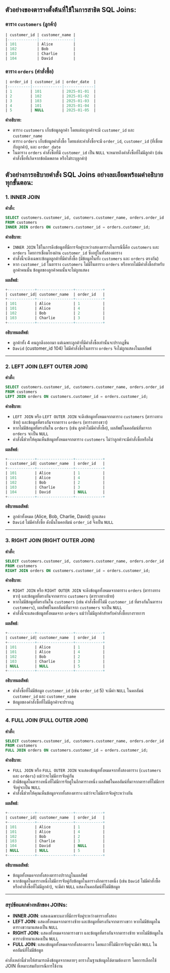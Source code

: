 ## ตัวอย่างของตารางตั้งต้นที่ใช้ในการสาธิต SQL Joins:

### **ตาราง `customers`** (ลูกค้า)

```sql
| customer_id | customer_name |
|-------------|---------------|
| 101         | Alice         |
| 102         | Bob           |
| 103         | Charlie       |
| 104         | David         |
```

### **ตาราง `orders`** (คำสั่งซื้อ)

```sql
| order_id | customer_id | order_date  |
|----------|-------------|-------------|
| 1        | 101         | 2025-01-01  |
| 2        | 102         | 2025-01-02  |
| 3        | 103         | 2025-01-03  |
| 4        | 101         | 2025-01-04  |
| 5        | NULL        | 2025-01-05  |
```

**คำอธิบาย:**
- ตาราง `customers` เก็บข้อมูลลูกค้า โดยแต่ละลูกค้าจะมี `customer_id` และ `customer_name`
- ตาราง `orders` เก็บข้อมูลคำสั่งซื้อ โดยแต่ละคำสั่งซื้อจะมี `order_id`, `customer_id` (ที่เชื่อมกับลูกค้า), และ `order_date`
- ในตาราง `orders` คำสั่งซื้อที่มี `customer_id` เป็น `NULL` จะหมายถึงคำสั่งซื้อที่ไม่มีลูกค้า (เช่น คำสั่งซื้อที่เกิดจากข้อผิดพลาด หรือไม่ระบุลูกค้า)


## ตัวอย่างการอธิบายคำสั่ง SQL Joins อย่างละเอียดพร้อมคำอธิบายทุกขั้นตอน:

### **1. INNER JOIN**

**คำสั่ง:**
```sql
SELECT customers.customer_id, customers.customer_name, orders.order_id
FROM customers
INNER JOIN orders ON customers.customer_id = orders.customer_id;
```

**คำอธิบาย:**
- `INNER JOIN` ใช้ในการดึงข้อมูลที่มีการจับคู่ระหว่างสองตารางในกรณีนี้คือ `customers` และ `orders` โดยการเชื่อมโยงผ่าน `customer_id` ซึ่งอยู่ในทั้งสองตาราง
- คำสั่งนี้จะดึงเฉพาะข้อมูลลูกค้าที่มีคำสั่งซื้อ (มีข้อมูลในทั้ง `customers` และ `orders` ตรงกัน)
- หาก `customer_id` ในตาราง `customers` ไม่มีในตาราง `orders` หรือหากไม่มีคำสั่งซื้อสำหรับลูกค้าคนนั้น ข้อมูลของลูกค้าคนนั้นจะไม่ถูกแสดง

**ผลลัพธ์:**
```sql
+------------+----------------+------------+
| customer_id| customer_name  | order_id   |
+------------+----------------+------------+
| 101        | Alice          | 1          |
| 101        | Alice          | 4          |
| 102        | Bob            | 2          |
| 103        | Charlie        | 3          |
+------------+----------------+------------+
```

**อธิบายผลลัพธ์:**
- ลูกค้าทั้ง 4 คนถูกดึงออกมา แต่เฉพาะลูกค้าที่มีคำสั่งซื้อเท่านั้นจะปรากฏขึ้น
- `David` (customer_id 104) ไม่มีคำสั่งซื้อในตาราง `orders` จึงไม่ถูกแสดงในผลลัพธ์

---

### **2. LEFT JOIN (LEFT OUTER JOIN)**

**คำสั่ง:**
```sql
SELECT customers.customer_id, customers.customer_name, orders.order_id
FROM customers
LEFT JOIN orders ON customers.customer_id = orders.customer_id;
```

**คำอธิบาย:**
- `LEFT JOIN` หรือ `LEFT OUTER JOIN` จะดึงข้อมูลทั้งหมดจากตาราง `customers` (ตารางทางซ้าย) และข้อมูลที่ตรงกันจากตาราง `orders` (ตารางทางขวา)
- หากไม่มีข้อมูลที่ตรงกันใน `orders` (เช่น ลูกค้าไม่มีคำสั่งซื้อ), ผลลัพธ์ในคอลัมน์ที่มาจาก `orders` จะเป็น `NULL`
- คำสั่งนี้ช่วยให้คุณเห็นข้อมูลทั้งหมดจากตาราง `customers` ไม่ว่าลูกค้าจะมีคำสั่งซื้อหรือไม่

**ผลลัพธ์:**
```sql
+------------+----------------+------------+
| customer_id| customer_name  | order_id   |
+------------+----------------+------------+
| 101        | Alice          | 1          |
| 101        | Alice          | 4          |
| 102        | Bob            | 2          |
| 103        | Charlie        | 3          |
| 104        | David          | NULL       |
+------------+----------------+------------+
```

**อธิบายผลลัพธ์:**
- ลูกค้าทั้งหมด (Alice, Bob, Charlie, David) ถูกแสดง
- `David` ไม่มีคำสั่งซื้อ ดังนั้นในคอลัมน์ `order_id` จึงเป็น `NULL`

---

### **3. RIGHT JOIN (RIGHT OUTER JOIN)**

**คำสั่ง:**
```sql
SELECT customers.customer_id, customers.customer_name, orders.order_id
FROM customers
RIGHT JOIN orders ON customers.customer_id = orders.customer_id;
```

**คำอธิบาย:**
- `RIGHT JOIN` หรือ `RIGHT OUTER JOIN` จะดึงข้อมูลทั้งหมดจากตาราง `orders` (ตารางทางขวา) และข้อมูลที่ตรงกันจากตาราง `customers` (ตารางทางซ้าย)
- หากไม่มีข้อมูลที่ตรงกันใน `customers` (เช่น คำสั่งซื้อที่ไม่มี `customer_id` ที่ตรงกันในตาราง `customers`), ผลลัพธ์ในคอลัมน์ที่มาจาก `customers` จะเป็น `NULL`
- คำสั่งนี้จะแสดงข้อมูลทั้งหมดจาก `orders` แม้ว่าไม่มีลูกค้าสำหรับคำสั่งซื้อบางรายการ

**ผลลัพธ์:**
```sql
+------------+----------------+------------+
| customer_id| customer_name  | order_id   |
+------------+----------------+------------+
| 101        | Alice          | 1          |
| 101        | Alice          | 4          |
| 102        | Bob            | 2          |
| 103        | Charlie        | 3          |
| NULL       | NULL           | 5          |
+------------+----------------+------------+
```

**อธิบายผลลัพธ์:**
- คำสั่งซื้อที่ไม่มีข้อมูล `customer_id` (เช่น `order_id` 5) จะมีค่า `NULL` ในคอลัมน์ `customer_id` และ `customer_name`
- ข้อมูลของคำสั่งซื้อที่ไม่มีลูกค้าจะปรากฏ

---

### **4. FULL JOIN (FULL OUTER JOIN)**

**คำสั่ง:**
```sql
SELECT customers.customer_id, customers.customer_name, orders.order_id
FROM customers
FULL JOIN orders ON customers.customer_id = orders.customer_id;
```

**คำอธิบาย:**
- `FULL JOIN` หรือ `FULL OUTER JOIN` จะแสดงข้อมูลทั้งหมดจากทั้งสองตาราง (`customers` และ `orders`) แม้ว่าจะไม่มีการจับคู่กัน
- ถ้ามีข้อมูลในตารางหนึ่งที่ไม่มีการจับคู่ในอีกตารางหนึ่ง ผลลัพธ์ในคอลัมน์ที่มาจากตารางที่ไม่มีการจับคู่จะเป็น `NULL`
- คำสั่งนี้ช่วยให้คุณเห็นข้อมูลจากทั้งสองตาราง แม้ว่าจะไม่มีการจับคู่ระหว่างกัน

**ผลลัพธ์:**
```sql
+------------+----------------+------------+
| customer_id| customer_name  | order_id   |
+------------+----------------+------------+
| 101        | Alice          | 1          |
| 101        | Alice          | 4          |
| 102        | Bob            | 2          |
| 103        | Charlie        | 3          |
| 104        | David          | NULL       |
| NULL       | NULL           | 5          |
+------------+----------------+------------+
```

**อธิบายผลลัพธ์:**
- ข้อมูลทั้งหมดจากทั้งสองตารางปรากฏในผลลัพธ์
- หากข้อมูลในตารางหนึ่งไม่มีการจับคู่กับข้อมูลในตารางอีกตารางหนึ่ง (เช่น `David` ไม่มีคำสั่งซื้อ หรือคำสั่งซื้อที่ไม่มีลูกค้า), จะมีค่า `NULL` แสดงในคอลัมน์ที่ไม่มีข้อมูล

---

### **สรุปข้อแตกต่างหลักของ JOINs:**
- **INNER JOIN**: แสดงเฉพาะแถวที่มีการจับคู่ระหว่างตารางทั้งสอง
- **LEFT JOIN**: แสดงทั้งหมดจากตารางซ้าย และข้อมูลที่ตรงกันจากตารางขวา หากไม่มีข้อมูลในตารางขวามาแสดงเป็น `NULL`
- **RIGHT JOIN**: แสดงทั้งหมดจากตารางขวา และข้อมูลที่ตรงกันจากตารางซ้าย หากไม่มีข้อมูลในตารางซ้ายมาแสดงเป็น `NULL`
- **FULL JOIN**: แสดงข้อมูลทั้งหมดจากทั้งสองตาราง โดยแถวที่ไม่มีการจับคู่จะมีค่า `NULL` ในคอลัมน์ที่ไม่มีข้อมูล

คำสั่งเหล่านี้ช่วยให้สามารถดึงข้อมูลจากหลายๆ ตารางในฐานข้อมูลได้ตามต้องการ โดยการเลือกใช้ JOIN ที่เหมาะสมกับกรณีการใช้งาน